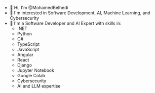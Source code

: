 - 👋 Hi, I'm @MohamedBelhedi
- 👀 I'm interested in Software Development, AI, Machine Learning, and Cybersecurity
- 🌱 I'm a Software Developer and AI Expert with skills in:
  - .NET
  - Python
  - C#
  - TypeScript
  - JavaScript
  - Angular
  - React
  - Django
  - Jupyter Notebook
  - Google Colab
  - Cybersecurity
  - AI and LLM expertise

<!---
MohamedBelhedi/MohamedBelhedi is a ✨ special ✨ repository because its `README.md` (this file) appears on your GitHub profile.
You can click the Preview link to take a look at your changes.
--->

